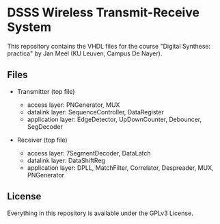 # DSSS Wireless Transmit-Receive System
This repository contains the VHDL files for the course "Digital Synthese: practica" by Jan Meel (KU Leuven, Campus De Nayer).

## Files
- Transmitter (top file)
	- access layer: PNGenerator, MUX
	- datalink layer: SequenceController, DataRegister
	- application layer: EdgeDetector, UpDownCounter, Debouncer, SegDecoder 

- Receiver (top file)
	- access layer: 7SegmentDecoder, DataLatch
	- datalink layer: DataShiftReg
	- application layer: DPLL, MatchFilter, Correlator, Despreader, MUX, PNGenerator

## License
Everything in this repository is available under the GPLv3 License.

